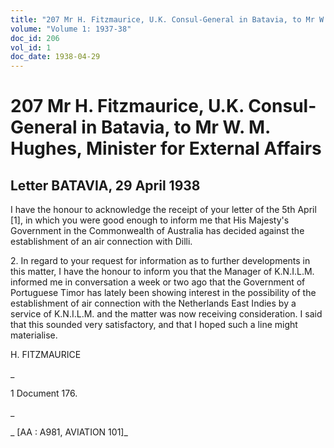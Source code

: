 ```yaml
---
title: "207 Mr H. Fitzmaurice, U.K. Consul-General in Batavia, to Mr W. M. Hughes, Minister for External Affairs"
volume: "Volume 1: 1937-38"
doc_id: 206
vol_id: 1
doc_date: 1938-04-29
---
```


# 207 Mr H. Fitzmaurice, U.K. Consul-General in Batavia, to Mr W. M. Hughes, Minister for External Affairs

## Letter BATAVIA, 29 April 1938

I have the honour to acknowledge the receipt of your letter of the 5th April [1], in which you were good enough to inform me that His Majesty's Government in the Commonwealth of Australia has decided against the establishment of an air connection with Dilli.

2\. In regard to your request for information as to further developments in this matter, I have the honour to inform you that the Manager of K.N.I.L.M. informed me in conversation a week or two ago that the Government of Portuguese Timor has lately been showing interest in the possibility of the establishment of air connection with the Netherlands East Indies by a service of K.N.I.L.M. and the matter was now receiving consideration. I said that this sounded very satisfactory, and that I hoped such a line might materialise.

H. FITZMAURICE

_

1 Document 176.

_

_ [AA : A981, AVIATION 101]_
